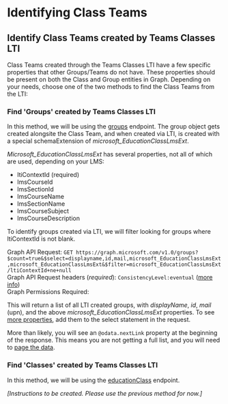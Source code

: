 # Identifying Class Teams


## Identify Class Teams created by Teams Classes LTI
Class Teams created through the Teams Classes LTI have a few specific properties that other Groups/Teams do not have. These properties should be present on both the Class and Group entities in Graph. Depending on your needs, choose one of the two methods to find the Class Teams from the LTI:

### **Find 'Groups' created by Teams Classes LTI**
In this method, we will be using the [groups](https://docs.microsoft.com/en-us/graph/api/group-list?view=graph-rest-1.0&tabs=http) endpoint. The group object gets created alongsite the Class Team, and when created via LTI, is created with a special schemaExtension of _microsoft_EducationClassLmsExt_.  

_Microsoft_EducationClassLmsExt_ has several properties, not all of which are used, depending on your LMS:
- ltiContextId (required)
- lmsCourseId
- lmsSectionId
- lmsCourseName
- lmsSectionName
- lmsCourseSubject
- lmsCourseDescription

To identify groups created via LTI, we will filter looking for groups where ltiContextId is not blank.

Graph API Request: `GET https://graph.microsoft.com/v1.0/groups?$count=true&$select=displayname,id,mail,microsoft_EducationClassLmsExt,microsoft_EducationClassLmsExt&$filter=microsoft_EducationClassLmsExt/ltiContextId+ne+null`  
Graph API Request headers (_required_): `ConsistencyLevel:eventual` ([more info](https://docs.microsoft.com/en-us/graph/aad-advanced-queries?view=graph-rest-1.0&tabs=http))  
Graph Permissions Required: 

This will return a list of all LTI created groups, with _displayName_, _id_, _mail_ (upn), and the above _microsoft_EducationClassLmsExt_ properties. To see [more properties](https://docs.microsoft.com/en-us/graph/api/resources/group?view=graph-rest-1.0#properties), add them to the select statement in the request.

More than likely, you will see an `@odata.nextLink` property at the beginning of the response. This means you are not getting a full list, and you will need to [page the data](https://docs.microsoft.com/en-us/graph/paging).  



### **Find 'Classes' created by Teams Classes LTI**
In this method, we will be using the [educationClass](https://docs.microsoft.com/en-us/graph/api/educationclass-get?view=graph-rest-1.0&tabs=http) endpoint.

_[Instructions to be created. Please use the previous method for now.]_